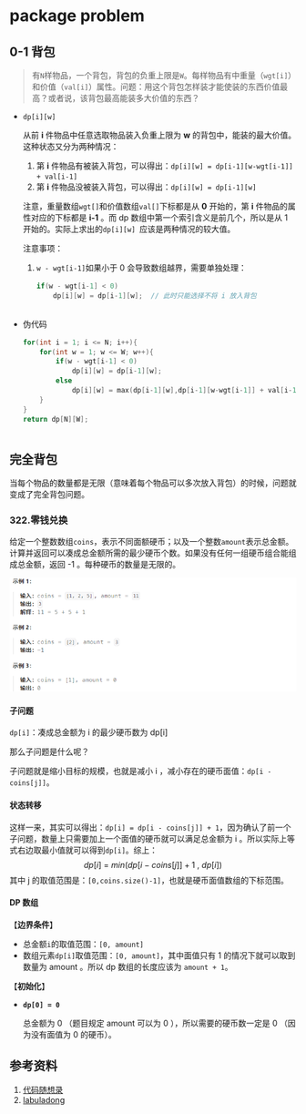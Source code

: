 # package problem

## 0-1 背包

> 有`N`样物品，一个背包，背包的负重上限是`W`。每样物品有中重量（`wgt[i]`）和价值（`val[i]`）属性。问题：用这个背包怎样装才能使装的东西价值最高？或者说，该背包最高能装多大价值的东西？



* `dp[i][w]`

    从前 **i** 件物品中任意选取物品装入负重上限为 **w** 的背包中，能装的最大价值。这种状态又分为两种情况：
    
    1. 第 **i** 件物品有被装入背包，可以得出：`dp[i][w] = dp[i-1][w-wgt[i-1]] + val[i-1]`
    2. 第 **i** 件物品没被装入背包，可以得出：`dp[i][w] = dp[i-1][w]`
    
    注意，重量数组`wgt[]`和价值数组`val[]`下标都是从 **0** 开始的，第 **i** 件物品的属性对应的下标都是 **i-1** 。而 dp 数组中第一个索引含义是前几个，所以是从 1 开始的。实际上求出的`dp[i][w] `应该是两种情况的较大值。
    
    注意事项：
    
    1. `w - wgt[i-1]`如果小于 0 会导致数组越界，需要单独处理：
    
        ```c++
        if(w - wgt[i-1] < 0)
            dp[i][w] = dp[i-1][w];  // 此时只能选择不将 i 放入背包



* 伪代码

    ```c++
    for(int i = 1; i <= N; i++){
        for(int w = 1; w <= W; w++){
            if(w - wgt[i-1] < 0)
                dp[i][w] = dp[i-1][w];
            else
            	dp[i][w] = max(dp[i-1][w],dp[i-1][w-wgt[i-1]] + val[i-1]);
        }
    }
    return dp[N][W];



## 完全背包

当每个物品的数量都是无限（意味着每个物品可以多次放入背包）的时候，问题就变成了完全背包问题。



### 322.零钱兑换

给定一个整数数组`coins`，表示不同面额硬币；以及一个整数`amount`表示总金额。计算并返回可以凑成总金额所需的最少硬币个数。如果没有任何一组硬币组合能组成总金额，返回 -1 。每种硬币的数量是无限的。

![image-20240109152459605](https://raw.githubusercontent.com/huibazdy/TyporaPicture/main/image-20240109152459605.png)



#### 子问题

`dp[i]`：凑成总金额为 i 的最少硬币数为 dp[i]

那么子问题是什么呢？

子问题就是缩小目标的规模，也就是减小 i ，减小存在的硬币面值：`dp[i - coins[j]]`。



#### 状态转移

这样一来，其实可以得出：`dp[i] = dp[i - coins[j]] + 1`，因为确认了前一个子问题，数量上只需要加上一个面值的硬币就可以满足总金额为 i 。所以实际上等式右边取最小值就可以得到`dp[i]`。综上：
$$
dp[i]\:=\:min(dp[i-coins[j]]+1\:,\:dp[i])
$$
其中 j 的取值范围是：`[0,coins.size()-1]`，也就是硬币面值数组的下标范围。



#### DP 数组

【**边界条件**】

* 总金额`i`的取值范围：`[0, amount]`
* 数组元素`dp[i]`取值范围：`[0, amount]`，其中面值只有 1 的情况下就可以取到数量为 amount 。所以 dp 数组的长度应该为 `amount + 1`。

【**初始化**】

* **`dp[0] = 0`**

    总金额为 0 （题目规定 amount 可以为 0 ），所以需要的硬币数一定是 0 （因为没有面值为 0 的硬币）。





## 参考资料

1. [代码随想录](https://programmercarl.com/0322.%E9%9B%B6%E9%92%B1%E5%85%91%E6%8D%A2.html#%E6%80%9D%E8%B7%AF)
2. [labuladong](https://labuladong.github.io/algo/di-er-zhan-a01c6/bei-bao-le-34bd4/jing-dian--28f3c/#%E5%8A%A8%E8%A7%84%E6%A0%87%E5%87%86%E5%A5%97%E8%B7%AF)